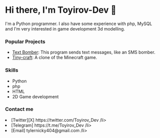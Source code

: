 <h1>Hi there, I'm Toyirov-Dev 👋</h1>

I'm a Python programmer. I also have some experience with php, MySQL and I'm very interested in game development 3d modelling.

<h3>Popular Projects</h3>
<ul>
  <li><a href="https://github.com/ToyirovDev/text-bomber">     Text Bomber</a>: This program sends text messages, like an SMS bomber.</li>
  <li><a href="https://github.com/ToyirovDev/TINY-craft">      Tiny-craft</a>: A clone of the Minecraft game.</li>
</ul>

<h3>Skills</h3>
<ul>
  <li>Python</li>
  <li>php</li>
  <li>HTML</li>
  <li>2D Game development</li>
</ul>

<h3>Contact me</h3>
<li>[Twitter][X]   https://twitter.com/Toyirov_Dev /li>
<li>[Telegram]     https://t.me/Toyirov_Dev /li>
<li>[Email]        tylernicky404@gmail.com /li>
